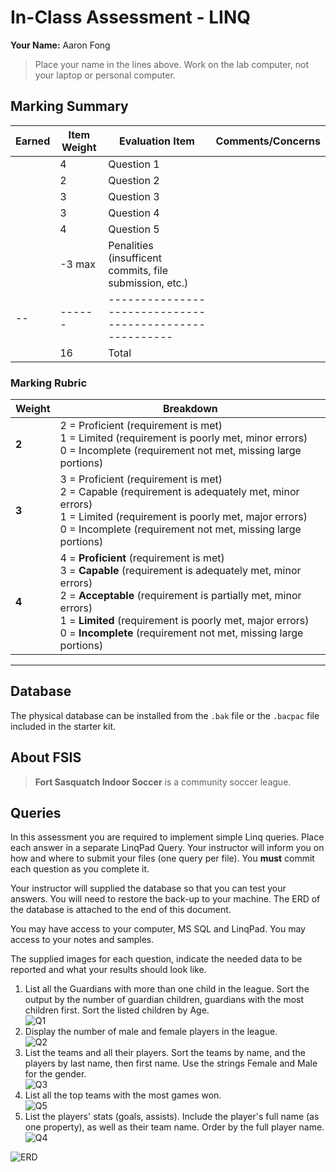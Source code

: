 # In-Class Assessment - LINQ

**Your Name:** Aaron Fong

> Place your name in the lines above. Work on the lab computer, not your laptop or personal computer.

## Marking Summary

| Earned | Item Weight | Evaluation Item | Comments/Concerns |
| ------ | ----------- | --------------- | ----------------- |
|    | 4 | Question 1 |   |
|    | 2 | Question 2 |   |
|    | 3 | Question 3 |   |
|    | 3 | Question 4 |   |
|    | 4 | Question 5 |   |
|    | -3 max | Penalities (insufficent commits, file submission, etc.) |   |
| -- | ------ | ------------------------------------------------------- |   |
|    | 16 | Total |    |

### Marking Rubric

| Weight | Breakdown |
| ----   | --------- |
| **2** | 2 = Proficient (requirement is met)<br />1 = Limited (requirement is poorly met, minor errors)<br />0 = Incomplete (requirement not met, missing large portions) |
| **3** | 3 = Proficient (requirement is met)<br />2 = Capable (requirement is adequately met, minor errors)<br />1 = Limited (requirement is poorly met, major errors)<br />0 = Incomplete (requirement not met, missing large portions) |
| **4** | 4 = **Proficient** (requirement is met)<br />3 = **Capable** (requirement is adequately met, minor errors)<br />2 = **Acceptable** (requirement is partially met, minor errors)<br />1 = **Limited** (requirement is poorly met, major errors)<br />0 = **Incomplete** (requirement not met, missing large portions) |

----

## Database

The physical database can be installed from the `.bak` file or the `.bacpac` file included in the starter kit.

## About FSIS

> **Fort Sasquatch Indoor Soccer** is a community soccer league.

## Queries

In this assessment you are required to implement simple Linq queries. Place each answer in a separate LinqPad Query. Your instructor will inform you on how and where to submit your files (one query per file). You **must** commit each question as you complete it.

Your instructor will supplied the database so that you can test your answers. You will need to restore the back-up to your machine. The ERD of the database is attached to the end of this document.

You may have access to your computer, MS SQL and LinqPad. You may access to your notes and samples.

The supplied images for each question, indicate the needed data to be reported and what your results should look like.

1. List all the Guardians with more than one child in the league. Sort the output by the number of guardian children, guardians with the most children first. Sort the listed children by Age.<br />![Q1](./Q1.png)
2. Display the number of male and female players in the league.<br />![Q2](./Q2.png)
3. List the teams and all their players. Sort the teams by name, and the players by last name, then first name. Use the strings Female and Male for the gender.<br />![Q3](./Q3.png)
4. List all the top teams with the most games won.<br />![Q5](./Q5.png)
5. List the players' stats (goals, assists). Include the player's full name (as one property), as well as their team name. Order by the full player name.<br />![Q4](./Q4.png)
   
![ERD](ERD.png)
